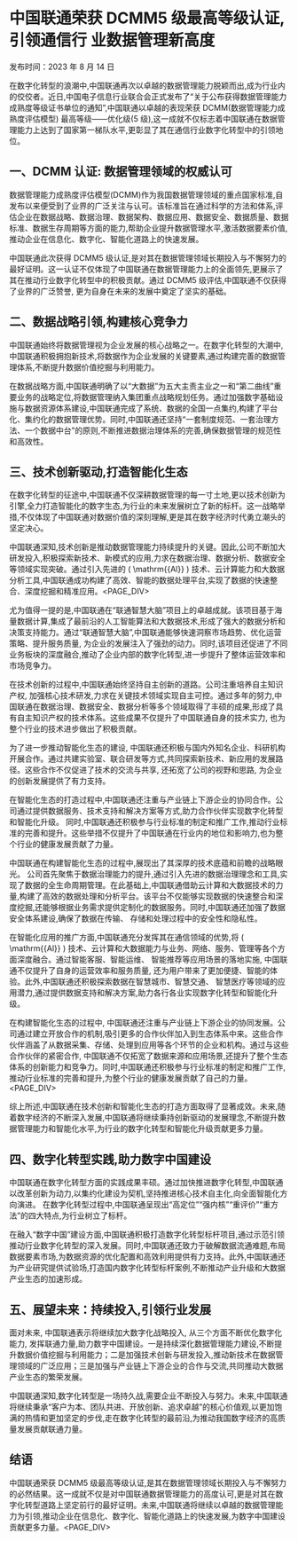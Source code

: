 # 中国联通荣获 DCMM5 级最高等级认证,引领通信行 业数据管理新高度

发布时间：2023 年 8 月 14 日

在数字化转型的浪潮中,中国联通再次以卓越的数据管理能力脱颖而出,成为行业内的佼佼者。近日,中国电子信息行业联合会正式发布了“关于公布获得数据管理能力成熟度等级证书单位的通知”,中国联通以卓越的表现荣获 DCMM(数据管理能力成熟度评估模型) 最高等级——优化级(5 级),这一成就不仅标志着中国联通在数据管理能力上达到了国家第一梯队水平,更彰显了其在通信行业数字化转型中的引领地位。

## 一、DCMM 认证: 数据管理领域的权威认可

数据管理能力成熟度评估模型(DCMM)作为我国数据管理领域的重点国家标准,自发布以来便受到了业界的广泛关注与认可。该标准旨在通过科学的方法和体系,评估企业在数据战略、数据治理、数据架构、数据应用、数据安全、数据质量、数据标准、数据生存周期等方面的能力,帮助企业提升数据管理水平,激活数据要素价值,推动企业在信息化、数字化、智能化道路上的快速发展。

中国联通此次获得 DCMM5 级认证,是对其在数据管理领域长期投入与不懈努力的最好证明。这一认证不仅体现了中国联通在数据管理能力上的全面领先,更展示了其在推动行业数字化转型中的积极贡献。通过 DCMM5 级评估,中国联通不仅获得了业界的广泛赞誉, 更为自身在未来的发展中奠定了坚实的基础。

## 二、数据战略引领,构建核心竞争力

中国联通始终将数据管理视为企业发展的核心战略之一。在数字化转型的大潮中,中国联通积极拥抱新技术,将数据作为企业发展的关键要素,通过构建完善的数据管理体系,不断提升数据价值挖掘与利用能力。

在数据战略方面,中国联通明确了以“大数据”为五大主责主业之一和“第二曲线”重要业务的战略定位,将数据管理纳入集团重点战略规划任务。通过加强数字基础设施与数据资源体系建设,中国联通完成了系统、数据的全国一点集约,构建了平台化、集约化的数据管理优势。同时,中国联通还坚持“一套制度规范、一套治理方法、一个数据中台”的原则,不断推进数据治理体系的完善,确保数据管理的规范性和高效性。

## 三、技术创新驱动,打造智能化生态

在数字化转型的征途中,中国联通不仅深耕数据管理的每一寸土地,更以技术创新为引擎,全力打造智能化的数字生态,为行业的未来发展树立了新的标杆。这一战略举措,不仅体现了中国联通对数据价值的深刻理解,更是其在数字经济时代勇立潮头的坚定决心。

中国联通深知,技术创新是推动数据管理能力持续提升的关键。因此,公司不断加大研发投入,积极探索新技术、新模式的应用,力求在数据治理、数据分析、数据安全等领域实现突破。通过引入先进的 \( \mathrm{{Al}} \) 技术、云计算能力和大数据分析工具,中国联通成功构建了高效、智能的数据处理平台,实现了数据的快速整合、深度挖掘和精准应用。<PAGE_DIV> 

尤为值得一提的是,中国联通在“联通智慧大脑”项目上的卓越成就。该项目基于海量数据计算,集成了最前沿的人工智能算法和大数据技术,形成了强大的数据分析和决策支持能力。通过“联通智慧大脑”,中国联通能够快速洞察市场趋势、优化运营策略、提升服务质量, 为企业的发展注入了强劲的动力。同时,该项目还促进了不同业务板块的深度融合,推动了企业内部的数字化转型,进一步提升了整体运营效率和市场竞争力。

在技术创新的过程中,中国联通始终坚持自主创新的道路。公司注重培养自主知识产权, 加强核心技术研发,力求在关键技术领域实现自主可控。通过多年的努力,中国联通在数据治理、数据安全、数据分析等多个领域取得了丰硕的成果,形成了具有自主知识产权的技术体系。这些成果不仅提升了中国联通自身的技术实力, 也为整个行业的技术进步做出了积极贡献。

为了进一步推动智能化生态的建设, 中国联通还积极与国内外知名企业、科研机构开展合作。通过共建实验室、联合研发等方式,共同探索新技术、新应用的发展路径。这些合作不仅促进了技术的交流与共享, 还拓宽了公司的视野和思路, 为企业的创新发展提供了有力支持。

在智能化生态的打造过程中,中国联通还注重与产业链上下游企业的协同合作。公司通过提供数据服务、技术支持和解决方案等方式,助力合作伙伴实现数字化转型和智能化升级。 同时,中国联通还积极参与行业标准的制定和推广工作,推动行业标准的完善和提升。这些举措不仅提升了中国联通在行业内的地位和影响力,也为整个行业的健康发展贡献了力量。

中国联通在构建智能化生态的过程中,展现出了其深厚的技术底蕴和前瞻的战略眼光。 公司首先聚焦于数据治理能力的提升,通过引入先进的数据治理理念和工具,实现了数据的全生命周期管理。在此基础上,中国联通借助云计算和大数据技术的力量,构建了高效的数据处理和分析平台。该平台不仅能够实现数据的快速整合和深度挖掘,还能够根据业务需求提供定制化的数据服务。同时,中国联通还加强了数据安全体系建设,确保了数据在传输、 存储和处理过程中的安全性和隐私性。

在智能化应用的推广方面,中国联通充分发挥其在通信领域的优势,将 \( \mathrm{{Al}} \) 技术、云计算和大数据能力与业务、网络、服务、管理等各个方面深度融合。通过智能客服、智能运维、 智能推荐等应用场景的落地实施, 中国联通不仅提升了自身的运营效率和服务质量, 还为用户带来了更加便捷、智能的体验。此外,中国联通还积极探索数据在智慧城市、智慧交通、 智慧医疗等领域的应用潜力,通过提供数据支持和解决方案,助力各行各业实现数字化转型和智能化升级。

在构建智能化生态的过程中, 中国联通还注重与产业链上下游企业的协同发展。公司通过建立开放合作的机制,吸引更多的合作伙伴加入到生态体系中来。这些合作伙伴涵盖了从数据采集、存储、处理到应用等各个环节的企业和机构。通过与这些合作伙伴的紧密合作, 中国联通不仅拓宽了数据来源和应用场景,还提升了整个生态体系的创新能力和竞争力。同时,中国联通还积极参与行业标准的制定和推广工作,推动行业标准的完善和提升,为整个行业的健康发展贡献了自己的力量。<PAGE_DIV> 

综上所述,中国联通在技术创新和智能化生态的打造方面取得了显著成效。未来,随着数字经济的不断深入发展,中国联通将继续秉持创新驱动的发展理念,不断提升数据管理能力和智能化水平,为行业的数字化转型和智能化升级贡献更多力量。

## 四、数字化转型实践,助力数字中国建设

中国联通在数字化转型方面的实践成果丰硕。通过加快推进数字化转型,中国联通以改革创新为动力,以集约化建设为契机,坚持推进核心技术自主化,向全面智能化方向演进。 在数字化转型过程中,中国联通呈现出“高定位”“强内核”“重评价”“重方法”的四大特点,为行业树立了标杆。

在融入“数字中国”建设方面,中国联通积极打造数字化转型标杆项目,通过示范引领推动行业数字化转型的深入发展。同时,中国联通还致力于破解数据流通难题,布局数据要素市场,为数据资源的优化配置和高效利用提供有力支持。此外,中国联通还为产业研究提供试验场,打造国内数字化转型标杆案例,不断推动产业升级和大数据产业生态的加速形成。

## 五、展望未来：持续投入,引领行业发展

面对未来, 中国联通表示将继续加大数字化战略投入, 从三个方面不断优化数字化能力, 发挥联通力量,助力数字中国建设。一是持续深化数据管理能力建设,不断提升数据价值挖掘与利用能力；二是加强技术创新与研发投入,推动新技术在数据管理领域的广泛应用；三是加强与产业链上下游企业的合作与交流,共同推动大数据产业生态的繁荣发展。

中国联通深知,数字化转型是一场持久战,需要企业不断投入与努力。未来,中国联通将继续秉承“客户为本、团队共进、开放创新、追求卓越”的核心价值观,以更加饱满的热情和更加坚定的步伐,走在数字化转型的最前沿,为推动我国数字经济的高质量发展贡献联通力量。

## 结语

中国联通荣获 DCMM5 级最高等级认证,是其在数据管理领域长期投入与不懈努力的必然结果。这一成就不仅是对中国联通数据管理能力的高度认可,更是对其在数字化转型道路上坚定前行的最好证明。未来,中国联通将继续以卓越的数据管理能力为引领,推动企业在信息化、数字化、智能化道路上的快速发展,为数字中国建设贡献更多力量。<PAGE_DIV> 
